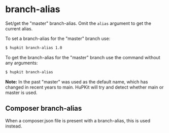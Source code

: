 branch-alias
============

Set/get the "master" branch-alias. Omit the `alias` argument to get the current alias.

To set a branch-alias for the "master" branch use:

```bash
$ hupkit branch-alias 1.0
```

To get the branch-alias for the "master" branch use the command without any arguments:

```bash
$ hupkit branch-alias
```

**Note:** In the past "master" was used as the default name, which has changed in recent
years to main. HuPKit will try and detect whether main or master is used.

## Composer branch-alias

When a composer.json file is present with a branch-alias, this is used instead.
